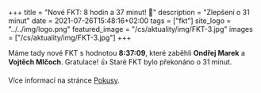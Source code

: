 +++
title = "Nové FKT: 8 hodin a 37 minut! 🎉"
description = "Zlepšení o 31 minut"
date = 2021-07-26T15:48:16+02:00
tags = ["fkt"]
site_logo = "../../img/logo.png"
featured_image = "/cs/aktuality/img/FKT-3.jpg"
images = ["/cs/aktuality/img/FKT-3.jpg"]
+++

Máme tady nové FKT s hodnotou **8:37:09**, které zaběhli **Ondřej Marek**
a **Vojtěch Mlčoch**. Gratulace! 👍 Staré FKT bylo překonáno o 31 minut.

Více informací na stránce [Pokusy](/pokusy).
